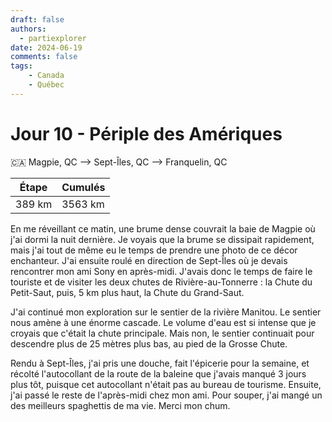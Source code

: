 ```yaml
---
draft: false
authors:
  - partiexplorer
date: 2024-06-19
comments: false
tags:
    - Canada
    - Québec
---
```


# Jour 10 - Périple des Amériques

🇨🇦 Magpie, QC --> Sept-Îles, QC --> Franquelin, QC

|  Étape  |   Cumulés   |
|---------|-------------|
|  389 km |     3563 km |

En me réveillant ce matin, une brume dense couvrait la baie de Magpie où j'ai dormi la nuit dernière. Je voyais que la brume se dissipait rapidement, mais j'ai tout de même eu le temps de prendre une photo de ce décor enchanteur. J'ai ensuite roulé en direction de Sept-Îles où je devais rencontrer mon ami Sony en après-midi. J'avais donc le temps de faire le touriste et de visiter les deux chutes de Rivière-au-Tonnerre : la Chute du Petit-Saut, puis, 5 km plus haut, la Chute du Grand-Saut.

J'ai continué mon exploration sur le sentier de la rivière Manitou. Le sentier nous amène à une énorme cascade. Le volume d'eau est si intense que je croyais que c'était la chute principale. Mais non, le sentier continuait pour descendre plus de 25 mètres plus bas, au pied de la Grosse Chute.

Rendu à Sept-Îles, j'ai pris une douche, fait l'épicerie pour la semaine, et récolté l'autocollant de la route de la baleine que j'avais manqué 3 jours plus tôt, puisque cet autocollant n'était pas au bureau de tourisme. Ensuite, j'ai passé le reste de l'après-midi chez mon ami. Pour souper, j'ai mangé un des meilleurs spaghettis de ma vie. Merci mon chum.

